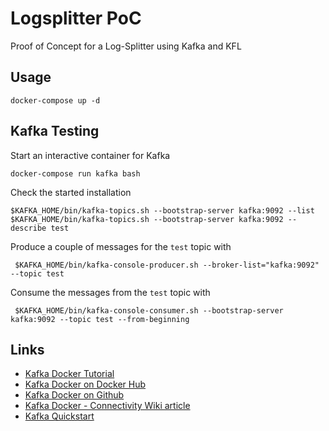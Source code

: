 # Logsplitter PoC

Proof of Concept for a Log-Splitter using Kafka and KFL

## Usage

    docker-compose up -d

## Kafka Testing

Start an interactive container for Kafka

    docker-compose run kafka bash

Check the started installation

    $KAFKA_HOME/bin/kafka-topics.sh --bootstrap-server kafka:9092 --list
    $KAFKA_HOME/bin/kafka-topics.sh --bootstrap-server kafka:9092 --describe test

Produce a couple of messages for the `test` topic with

     $KAFKA_HOME/bin/kafka-console-producer.sh --broker-list="kafka:9092" --topic test

Consume the messages from the `test` topic with

     $KAFKA_HOME/bin/kafka-console-consumer.sh --bootstrap-server kafka:9092 --topic test --from-beginning

## Links

* [Kafka Docker Tutorial](http://wurstmeister.github.io/kafka-docker/)
* [Kafka Docker on Docker Hub](https://hub.docker.com/r/wurstmeister/kafka/)
* [Kafka Docker on Github](https://github.com/wurstmeister/kafka-docker/)
* [Kafka Docker - Connectivity Wiki article](https://github.com/wurstmeister/kafka-docker/wiki/Connectivity)
* [Kafka Quickstart](https://kafka.apache.org/quickstart)
